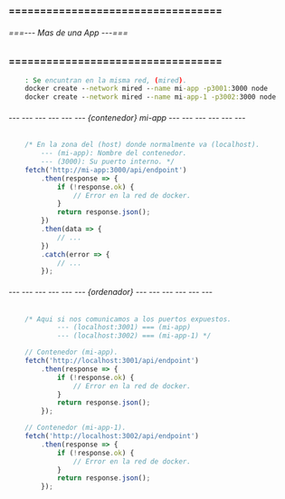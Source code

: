 ### ================================== ###
###### ===--- Mas de una App ---=== ######
### ================================== ###

<!-- Ahora suponiendo que tenemos dos (APPs). -->

```bat
	: Se encuntran en la misma red, (mired).
	docker create --network mired --name mi-app -p3001:3000 node
	docker create --network mired --name mi-app-1 -p3002:3000 node
```

###### --- --- --- --- --- --- {contenedor} mi-app --- --- --- --- --- --- ######

```js
	/* En la zona del (host) donde normalmente va (localhost).
		--- (mi-app): Nombre del contenedor.
		--- (3000): Su puerto interno. */
	fetch('http://mi-app:3000/api/endpoint')
		.then(response => {
			if (!response.ok) {
				// Error en la red de docker.
			}
			return response.json();
		})
		.then(data => {
			// ...
		})
		.catch(error => {
			// ...
		});
```

###### --- --- --- --- --- --- {ordenador} --- --- --- --- --- --- ######

```js
	/* Aqui si nos comunicamos a los puertos expuestos.
			--- (localhost:3001) === (mi-app)
			--- (localhost:3002) === (mi-app-1) */

	// Contenedor (mi-app).
	fetch('http://localhost:3001/api/endpoint')
		.then(response => {
			if (!response.ok) {
				// Error en la red de docker.
			}
			return response.json();
		});

	// Contenedor (mi-app-1).
	fetch('http://localhost:3002/api/endpoint')
		.then(response => {
			if (!response.ok) {
				// Error en la red de docker.
			}
			return response.json();
		});
```